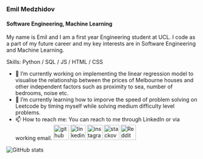 ### Emil Medzhidov
#### Software Engineering, Machine Learning

My name is Emil and I am a first year Engineering student at UCL. I code as a part of my future career and my key interests are in Software Engineering and Machine Learning.

Skills: Python / SQL / JS / HTML / CSS

- 🔭 I’m currently working on implementing the linear regression model to visualise the relationship between the prices of Melbourne houses and other independent factors such as proximity to sea, number of bedrooms, noise etc.
- 🌱 I’m currently learning how to imporve the speed of problem solving on Leetcode by timing myself while solving medium difficulty level problems.
- 📫 How to reach me: You can reach to me through LinkedIn or via working email.
[<img src='https://cdn.jsdelivr.net/npm/simple-icons@3.0.1/icons/github.svg' alt='github' height='40'>](https://github.com/EmilMed)  [<img src='https://cdn.jsdelivr.net/npm/simple-icons@3.0.1/icons/linkedin.svg' alt='linkedin' height='40'>](https://www.linkedin.com/in/Emil-Medzhidov/)  [<img src='https://cdn.jsdelivr.net/npm/simple-icons@3.0.1/icons/instagram.svg' alt='instagram' height='40'>](https://www.instagram.com/limechel_auf/)  [<img src='https://cdn.jsdelivr.net/npm/simple-icons@3.0.1/icons/stackoverflow.svg' alt='stackoverflow' height='40'>](https://stackoverflow.com/users/Emil)  [<img src='https://cdn.jsdelivr.net/npm/simple-icons@3.0.1/icons/reddit.svg' alt='Reddit' height='40'>](https://www.reddit.com/user/emil_medzhidov)  

![GitHub stats](https://github-readme-stats.vercel.app/api?username=EmilMed&show_icons=true)  

